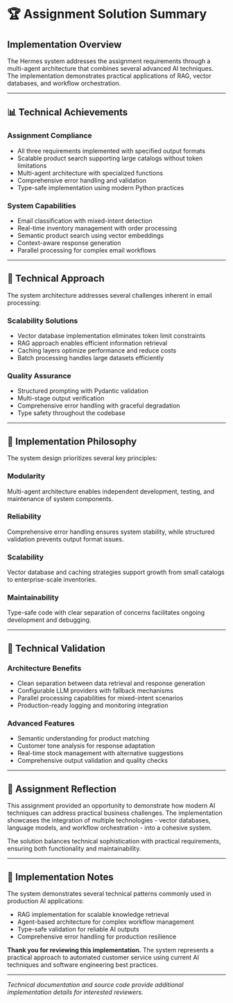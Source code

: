 # 🏆 Assignment Solution Summary

## Implementation Overview

The Hermes system addresses the assignment requirements through a multi-agent architecture that combines several advanced AI techniques. The implementation demonstrates practical applications of RAG, vector databases, and workflow orchestration.

---

## 📊 Technical Achievements

### **Assignment Compliance**
- All three requirements implemented with specified output formats
- Scalable product search supporting large catalogs without token limitations  
- Multi-agent architecture with specialized functions
- Comprehensive error handling and validation
- Type-safe implementation using modern Python practices

### **System Capabilities**
- Email classification with mixed-intent detection
- Real-time inventory management with order processing
- Semantic product search using vector embeddings
- Context-aware response generation
- Parallel processing for complex email workflows

---

## 🌟 Technical Approach

The system architecture addresses several challenges inherent in email processing:

### **Scalability Solutions**
- Vector database implementation eliminates token limit constraints
- RAG approach enables efficient information retrieval
- Caching layers optimize performance and reduce costs
- Batch processing handles large datasets efficiently

### **Quality Assurance**
- Structured prompting with Pydantic validation
- Multi-stage output verification
- Comprehensive error handling with graceful degradation
- Type safety throughout the codebase

---

## 🚀 Implementation Philosophy

The system design prioritizes several key principles:

### **Modularity**
Multi-agent architecture enables independent development, testing, and maintenance of system components.

### **Reliability**
Comprehensive error handling ensures system stability, while structured validation prevents output format issues.

### **Scalability**
Vector database and caching strategies support growth from small catalogs to enterprise-scale inventories.

### **Maintainability**
Type-safe code with clear separation of concerns facilitates ongoing development and debugging.

---

## 🎯 Technical Validation

### **Architecture Benefits**
- Clean separation between data retrieval and response generation
- Configurable LLM providers with fallback mechanisms  
- Parallel processing capabilities for mixed-intent scenarios
- Production-ready logging and monitoring integration

### **Advanced Features**
- Semantic understanding for product matching
- Customer tone analysis for response adaptation
- Real-time stock management with alternative suggestions
- Comprehensive output validation and quality checks

---

## 🌈 Assignment Reflection

This assignment provided an opportunity to demonstrate how modern AI techniques can address practical business challenges. The implementation showcases the integration of multiple technologies - vector databases, language models, and workflow orchestration - into a cohesive system.

The solution balances technical sophistication with practical requirements, ensuring both functionality and maintainability.

---

## 🎉 Implementation Notes

The system demonstrates several technical patterns commonly used in production AI applications:
- RAG implementation for scalable knowledge retrieval
- Agent-based architecture for complex workflow management
- Type-safe validation for reliable AI outputs
- Comprehensive error handling for production resilience

**Thank you for reviewing this implementation.** The system represents a practical approach to automated customer service using current AI techniques and software engineering best practices.

---

*Technical documentation and source code provide additional implementation details for interested reviewers.* 